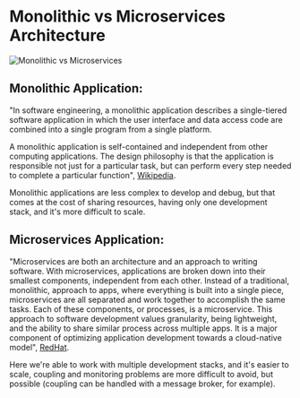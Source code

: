 # Monolithic vs Microservices Architecture

![Monolithic vs Microservices](https://miro.medium.com/max/1516/1*0Qq07wT-J9K3-HviORIvjA.png)

## Monolithic Application:

"In software engineering, a monolithic application describes a single-tiered software application in which the user interface and data access code are combined into a single program from a single platform.

A monolithic application is self-contained and independent from other computing applications. The design philosophy is that the application is responsible not just for a particular task, but can perform every step needed to complete a particular function", [Wikipedia](https://en.wikipedia.org/wiki/Monolithic_application).

Monolithic applications are less complex to develop and debug, but that comes at the cost of sharing resources, having only one development stack, and it's more difficult to scale.

## Microservices Application:

"Microservices are both an architecture and an approach to writing software. With microservices, applications are broken down into their smallest components, independent from each other. Instead of a traditional, monolithic, approach to apps, where everything is built into a single piece, microservices are all separated and work together to accomplish the same tasks. Each of these components, or processes, is a microservice. This approach to software development values granularity, being lightweight, and the ability to share similar process across multiple apps. It is a major component of optimizing application development towards a cloud-native model", [RedHat](https://www.redhat.com/en/topics/microservices).

Here we're able to work with multiple development stacks, and it's easier to scale, coupling and monitoring problems are more difficult to avoid, but possible (coupling can be handled with a message broker, for example).